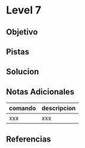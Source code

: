 # Level 7
## Objetivo
## Pistas
## Solucion
## Notas Adicionales
|comando|descripcion|
|-------|-----------|
|xxx|xxx|
## Referencias
